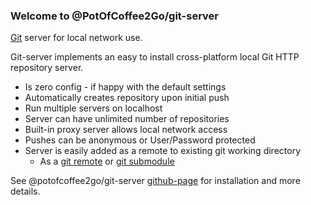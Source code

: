 ### Welcome to @PotOfCoffee2Go/git-server

[Git](https://git-scm.com/book) server for local network use.

Git-server implements an easy to install cross-platform local Git HTTP repository server.

- Is zero config - if happy with the default settings
- Automatically creates repository upon initial push
- Run multiple servers on localhost
- Server can have unlimited number of repositories
- Built-in proxy server allows local network access
- Pushes can be anonymous or User/Password protected
- Server is easily added as a remote to existing git working directory
  - As a [git remote](https://git-scm.com/docs/git-remote) or [git submodule](https://git-scm.com/book/en/v2/Git-Tools-Submodules)

See @potofcoffee2go/git-server [github-page](https://potofcoffee2go.github.io/git-server/)  for installation and more details. 

